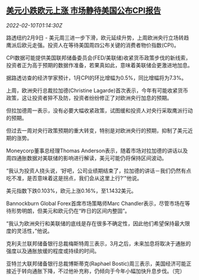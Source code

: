 <!--1644456663000-->
[美元小跌欧元上涨 市场静待美国公布CPI报告](https://cn.reuters.com/article/forex-close-0209-wedn-idCNKBS2KF046)
------

<div><i>2022-02-10T01:14:30Z</i></div><p>路透纽约2月9日 - 美元周三进一步下滑，欧元延续升势，上周欧洲央行立场转趋鹰派后欧元走强。投资人在等待美国周四公布关键的消费者物价指数(CPI)。</p><p>CPI数据可能提供美国联邦储备委员会(FED/美联储)收紧货币政策步伐的新线索，投资者正为高于预期的数据作准备，若果真如此，意味着美联储会更激进地加息。</p><p>据路透访查的经济学家预计，1月CPI的环比增幅为0.5%，同比增幅将为7.3%。</p><p>上周，欧洲央行总裁拉加德(Christine Lagarde)首次表示，今年有可能收紧货币政策，这让投资者猝不及防，投资者纷纷修正了对欧洲央行加息的预期。</p><p>但拉加德周一表示，没有必要大幅收紧政策，试图缓和投资人对央行采取鹰派行动的预期。</p><p>但过去一周对央行政策预期的重大转变，特别是对欧洲央行的预期，抑制了美元近期的涨势。</p><p>Moneycorp董事总经理Thomas Anderson表示，随着市场对拉加德的讲话以及周四通胀数据对美联储的影响进行解读，美元可能仍将保持区间波动。</p><p>“我认为投资人挠头说，‘好吧，公司业绩期结束了，拉加德的讲话－我们仍然有点吃不准，是否意味着这是拐点，我们会从这里上行?’”他说。</p><p>美元指数下跌0.103%，欧元上涨0.16%，至1.1432美元。</p><p>Bannockburn Global Forex首席市场策略师Marc Chandler表示，尽管市场在等待形势明朗，但美元和欧元仍在“昨日的区间内整固”。</p><p>“我认为欧洲央行和美联储的底线是存在很多不确定性，因此他们希望保持最大限度的灵活性，”他说。</p><p>克利夫兰联邦储备银行总裁梅斯特周三表示，3月之后，未来加息将取决于通胀的强度以及通胀放缓的程度或持续的时间。</p><p>亚特兰大联邦储备银行总裁博斯蒂克(Raphael Bostic)周三表示，美国经济可能正接近于转向通胀下降，不过他补充称，仍倾向于今年小幅加快升息步伐。（完）</p>
